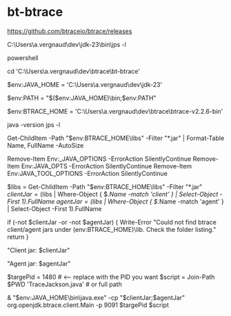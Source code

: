 # bt-btrace

https://github.com/btraceio/btrace/releases

C:\Users\a.vergnaud\dev\jdk-23\bin\jps -l

powershell

cd 'C:\Users\a.vergnaud\dev\btrace\bt-btrace'

$env:JAVA_HOME = 'C:\Users\a.vergnaud\dev\jdk-23'

$env:PATH = "$($env:JAVA_HOME)\bin;$env:PATH"

$env:BTRACE_HOME = 'C:\Users\a.vergnaud\dev\btrace\btrace-v2.2.6-bin'

java -version
jps -l

Get-ChildItem -Path "$env:BTRACE_HOME\libs" -Filter "*.jar" | Format-Table Name, FullName -AutoSize

Remove-Item Env:_JAVA_OPTIONS -ErrorAction SilentlyContinue
Remove-Item Env:JAVA_OPTS -ErrorAction SilentlyContinue
Remove-Item Env:JAVA_TOOL_OPTIONS -ErrorAction SilentlyContinue

$libs = Get-ChildItem -Path "$env:BTRACE_HOME\libs" -Filter "*.jar"
$clientJar = ($libs | Where-Object { $_.Name -match 'client' } | Select-Object -First 1).FullName
$agentJar  = ($libs | Where-Object { $_.Name -match 'agent'  } | Select-Object -First 1).FullName

if (-not $clientJar -or -not $agentJar) {
  Write-Error "Could not find btrace client/agent jars under $($env:BTRACE_HOME)\lib. Check the folder listing."
  return
}

"Client jar: $clientJar"

"Agent  jar: $agentJar"

$targePid = 1480                # <-- replace with the PID you want
$script = Join-Path $PWD 'TraceJackson.java'  # or full path

& "$env:JAVA_HOME\bin\java.exe" -cp "$clientJar;$agentJar" org.openjdk.btrace.client.Main -p 9091 $targePid $script

